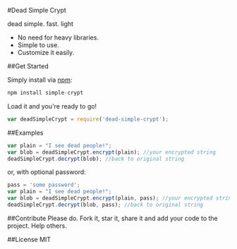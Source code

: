 #Dead Simple Crypt

dead simple. fast. light

  - No need for heavy libraries.
  - Simple to use.
  - Customize it easily. 


##Get Started

Simply install via [npm](https://npmjs.org/):

```javascript
npm install simple-crypt
```
Load it and you're ready to go!
```javascript
var deadSimpleCrypt = require('dead-simple-crypt');
```

##Examples

```javascript
var plain = "I see dead people!";
var blob = deadSimpleCrypt.encrypt(plain); //your encrypted string
deadSimpleCrypt.decrypt(blob); //back to original string
```

or, with optional password:
```javascript
pass = 'some password';
var plain = "I see dead people!"; 
var blob = deadSimpleCrypt.encrypt(plain, pass); //your encrypted string
deadSimpleCrypt.decrypt(blob, pass); //back to original string
```


##Contribute
Please do. Fork it, star it, share it and add your code to the project. Help others.  

##License
MIT